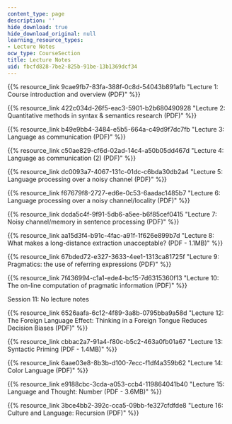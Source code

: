 ```yaml
---
content_type: page
description: ''
hide_download: true
hide_download_original: null
learning_resource_types:
- Lecture Notes
ocw_type: CourseSection
title: Lecture Notes
uid: fbcfd828-7be2-825b-91be-13b1369dcf34
---
```


{{% resource_link 9cae9fb7-83fa-388f-0c8d-54043b891afb "Lecture 1: Course introduction and overview (PDF)" %}}

{{% resource_link 422c034d-26f5-eac3-5901-b2b680490928 "Lecture 2: Quantitative methods in syntax & semantics research (PDF)" %}}

{{% resource_link b49e9bb4-3484-e5b5-664a-c49d9f7dc7fb "Lecture 3: Language as communication (PDF)" %}}

{{% resource_link c50ae829-cf6d-02ad-14c4-a50b05dd467d "Lecture 4: Language as communication (2) (PDF)" %}}

{{% resource_link dc0093a7-4067-131c-01dc-c6bda30db2a4 "Lecture 5: Language processing over a noisy channel (PDF)" %}}

{{% resource_link f67679f8-2727-ed6e-0c53-6aadac1485b7 "Lecture 6: Language processing over a noisy channel/locality (PDF)" %}}

{{% resource_link dcda5c4f-9f91-5db6-a5ee-b6f85cef0415 "Lecture 7: Noisy channel/memory in sentence processing (PDF)" %}}

{{% resource_link aa15d3f4-b91c-4fac-a91f-1f626e899b7d "Lecture 8: What makes a long-distance extraction unacceptable? (PDF - 1.1MB)" %}}

{{% resource_link 67bded72-e327-3633-4ee1-1313ca81725f "Lecture 9: Pragmatics: the use of referring expressions (PDF)" %}}

{{% resource_link 7f436994-c1a1-ede4-bc15-7d6315360f13 "Lecture 10: The on-line computation of pragmatic information (PDF)" %}}

Session 11: No lecture notes

{{% resource_link 6526aafa-6c12-4f89-3a8b-0795bba9a58d "Lecture 12: The Foreign Language Effect: Thinking in a Foreign Tongue Reduces Decision Biases (PDF)" %}}

{{% resource_link cbbac2a7-91a4-f80c-b5c2-463a0fb01a67 "Lecture 13: Syntactic Priming (PDF - 1.4MB)" %}}

{{% resource_link 6aae03e8-8b3b-d100-7ecc-f1df4a359b62 "Lecture 14: Color Language (PDF)" %}}

{{% resource_link e9188cbc-3cda-a053-ccb4-119864041b40 "Lecture 15: Language and Thought: Number (PDF - 3.6MB)" %}}

{{% resource_link 3bce4bb2-392c-cca5-09bb-fe327cfdfde8 "Lecture 16: Culture and Language: Recursion (PDF)" %}}